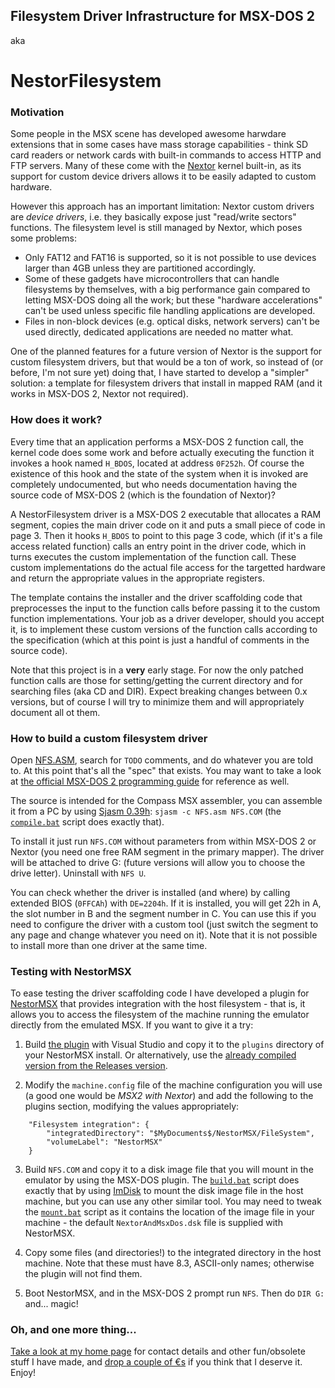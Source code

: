 ## Filesystem Driver Infrastructure for MSX-DOS 2

aka

# NestorFilesystem

### Motivation

Some people in the MSX scene has developed awesome harwdare extensions that in some cases have mass storage capabilities - think SD card readers or network cards with built-in commands to access HTTP and FTP servers. Many of these come with the [Nextor](http://www.konamiman.com/msx/msx-e.html#nextor) kernel built-in, as its support for custom device drivers allows it to be easily adapted  to custom hardware.

However this approach has an important limitation: Nextor custom drivers are _device drivers_, i.e. they basically expose just "read/write sectors" functions. The filesystem level is still managed by Nextor, which poses some problems:

* Only FAT12 and FAT16 is supported, so it is not possible to use devices larger than 4GB unless they are partitioned accordingly.
* Some of these gadgets have microcontrollers that can handle filesystems by themselves, with a big performance gain compared to letting MSX-DOS doing all the work; but these "hardware accelerations" can't be used unless specific file handling applications are developed.
* Files in non-block devices (e.g. optical disks, network servers) can't be used directly, dedicated applications are needed no matter what.

One of the planned features for a future version of Nextor is the support for custom filesystem drivers, but that would be a ton of work, so instead of (or before, I'm not sure yet) doing that, I have started to develop a "simpler" solution: a template for filesystem drivers that install in mapped RAM (and it works in MSX-DOS 2, Nextor not required).

### How does it work?

Every time that an application performs a MSX-DOS 2 function call, the kernel code does some work and before actually executing the function it invokes a hook named `H_BDOS`, located at address `0F252h`. Of course the existence of this hook and the state of the system when it is invoked are completely undocumented, but who needs documentation having the source code of MSX-DOS 2 (which is the foundation of Nextor)?

A NestorFilesystem driver is a MSX-DOS 2 executable that allocates a RAM segment, copies the main driver code on it and puts a small piece of code in page 3. Then it hooks `H_BDOS` to point to this page 3 code, which (if it's a file access related function) calls an entry point in the driver code, which in turns executes the custom implementation of the function call. These custom implementations do the actual file access for the targetted hardware and return the appropriate values in the appropriate registers.

The template contains the installer and the driver scaffolding code that preprocesses the input to the function calls before passing it to the custom function implementations. Your job as a driver developer, should you accept it, is to implement these custom versions of the function calls according to the specification (which at this point is just a handful of comments in the source code).

Note that this project is in a **very** early stage. For now the only patched function calls are those for setting/getting the current directory and for searching files (aka CD and DIR). Expect breaking changes between 0.x versions, but of course I will try to minimize them and will appropriately document all ot them.

### How to build a custom filesystem driver

Open [NFS.ASM](MSX/NFS.ASM), search for `TODO` comments, and do whatever you are told to. At this point that's all the "spec" that exists. You may want to take a look at [the official MSX-DOS 2 programming guide](Docs) for reference as well.

The source is intended for the Compass MSX assembler, you can assemble it from a PC by using [Sjasm 0.39h](https://github.com/Konamiman/Sjasm/releases/tag/v0.39h): `sjasm -c NFS.asm NFS.COM` (the [`compile.bat`](MSX/compile.bat) script does exactly that).

To install it just run `NFS.COM` without parameters from within MSX-DOS 2 or Nextor (you need one free RAM segment in the primary mapper). The driver will be attached to drive G: (future versions will allow you to choose the drive letter). Uninstall with `NFS U`.

You can check whether the driver is installed (and where) by calling extended BIOS (`0FFCAh`) with `DE=2204h`. If it is installed, you will get 22h in A, the slot number in B and the segment number in C. You can use this if you need to configure the driver with a custom tool (just switch the segment to any page and change whatever you need on it). Note that it is not possible to install more than one driver at the same time.

### Testing with NestorMSX

To ease testing the driver scaffolding code I have developed a plugin for [NestorMSX](https://github.com/Konamiman/NestorMSX) that provides integration with the host filesystem - that is, it allows you to access the filesystem of the machine running the emulator directly from the emulated MSX. If you want to give it a try:

1. Build [the plugin](NestorMSX) with Visual Studio and copy it to the `plugins` directory of your NestorMSX install. Or alternatively, use the [already compiled version from the Releases version](../../releases/tag/v0.1).

2. Modify the `machine.config` file of the machine configuration you will use (a good one would be _MSX2 with Nextor_) and add the following to the plugins section, modifying the values appropriately:

```
    "Filesystem integration": { 
        "integratedDirectory": "$MyDocuments$/NestorMSX/FileSystem",
        "volumeLabel": "NestorMSX"
    }
```
    
3. Build `NFS.COM` and copy it to a disk image file that you will mount in the emulator by using the MSX-DOS plugin. The [`build.bat`](MSX/build.bat) script does exactly that by using [ImDisk](http://www.ltr-data.se/opencode.html/#ImDisk) to mount the disk image file in the host machine, but you can use any other similar tool. You may need to tweak the [`mount.bat`](MSX/mount.bat) script as it contains the location of the image file in your machine - the default `NextorAndMsxDos.dsk` file is supplied with NestorMSX.

4. Copy some files (and directories!) to the integrated directory in the host machine. Note that these must have 8.3, ASCII-only names; otherwise the plugin will not find them.

5. Boot NestorMSX, and in the MSX-DOS 2 prompt run `NFS`. Then do `DIR G:` and... magic!

### Oh, and one more thing...

[Take a look at my home page](http://www.konamiman.com) for contact details and other fun/obsolete stuff I have made, and [drop a couple of €s](http://www.konamiman.com/msx/msx-e.html#donate) if you think that I deserve it. Enjoy!